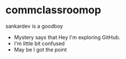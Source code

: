 # commclassroomop
sankardev is a goodboy
- Mystery says that Hey I'm exploring GitHub.
- I'm little bit confused
- May be I got the point
